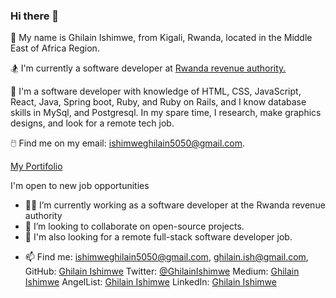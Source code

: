 ### Hi there 👋


<!-- **Ghilain/Ghilain** is a ✨ _special_ ✨ repository because its `README.md` (this file) appears on your GitHub profile. -->

<!-- Here are some ideas to get you started: -->

🌟 My name is Ghilain Ishimwe, from Kigali, Rwanda, located in the Middle East of Africa Region.

🏂 I'm currently a software developer at [Rwanda revenue authority.](http://rra.gov.rw/) 

🔆 I'm a software developer with knowledge of HTML, CSS, JavaScript, React, Java, Spring boot, Ruby, and Ruby on Rails, and I know database skills in MySql, and Postgresql. In my spare time, I research, make graphics designs, and look for a remote tech job.


🖱️ Find me on my email: ishimweghilain5050@gmail.com. 

[My Portifolio](https://ghilain.github.io/ghilain-portfolio/)

 I'm open to new job opportunities

 - 🧑‍💻 I’m currently working as a software developer at the Rwanda revenue authority
- 👯 I’m looking to collaborate on open-source projects.
- 🔎 I'm also looking for a remote full-stack software developer job.
<!-- - 💬 Ask me about ... -->
- 📫 Find me: 
       ishimweghilain5050@gmail.com,
       ghilain.ish@gmail.com,
       GitHub: [Ghilain Ishimwe](https://github.com/Ghilain)
       Twitter: [@GhilainIshimwe](https://twitter.com/GhilainIshimwe)
       Medium: [Ghilain Ishimwe](	https://medium.com/@ghilain)
       AngelList: [Ghilain Ishimwe](https://angel.co/u/ghilain-ishimwe)
       LinkedIn: [Ghilain Ishimwe](https://linkedin.com/in/ghilain-ishimwe/)
<!-- - 😄 Pronouns: ... -->
<!-- - ⚡ Fun fact: ... -->

